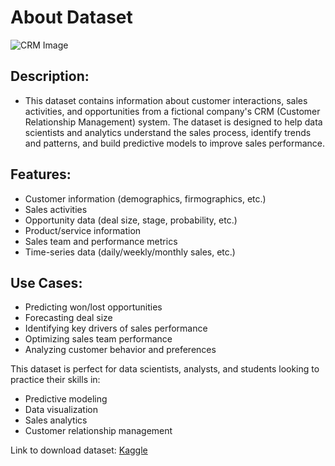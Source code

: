 # **About Dataset**

<img src="https://www.thebluediamondgallery.com/tablet/images/crm.jpg" alt="CRM Image">

## **Description**:
- This dataset contains information about customer interactions, sales activities, and opportunities from a fictional company's CRM (Customer Relationship Management) system. The dataset is designed to help data scientists and analytics understand the sales process, identify trends and patterns, and build predictive models to improve sales performance.

## **Features**:

- Customer information (demographics, firmographics, etc.)
- Sales activities
- Opportunity data (deal size, stage, probability, etc.)
- Product/service information
- Sales team and performance metrics
- Time-series data (daily/weekly/monthly sales, etc.)

## **Use Cases**: 
- Predicting won/lost opportunities
- Forecasting deal size
- Identifying key drivers of sales performance
- Optimizing sales team performance
- Analyzing customer behavior and preferences

This dataset is perfect for data scientists, analysts, and students looking to practice their skills in:
- Predictive modeling
- Data visualization
- Sales analytics
- Customer relationship management

Link to download dataset: [Kaggle](https://www.kaggle.com/datasets/innocentmfa/crm-sales-opportunities)
